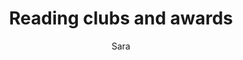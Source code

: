 ---
layout: post
title: Reading clubs and awards
author: Sara
section: resources
categories: [resources, sara]
audience: ""
keywords: ""
goals: ""
actions: ""
---